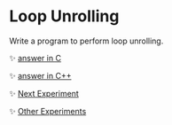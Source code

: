 # Loop Unrolling
Write a program to perform loop unrolling.
	
:sparkles: [answer in C](answer.c)

:sparkles: [answer in C++](answer.cpp)

:sparkles: [Next Experiment](../exp8/Question.md)

:sparkles: [Other Experiments](/README.md)